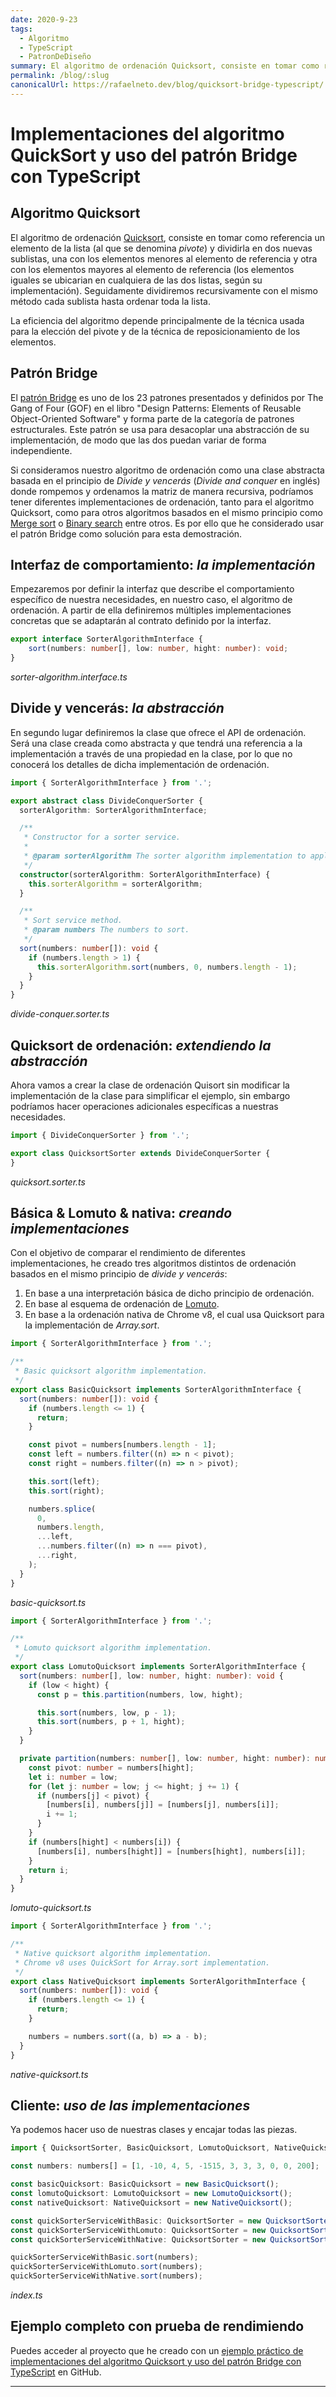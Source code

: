 ```yaml
---
date: 2020-9-23
tags:
  - Algoritmo
  - TypeScript
  - PatronDeDiseño
summary: El algoritmo de ordenación Quicksort, consiste en tomar como referencia un elemento de la lista (al que se denomina _pivote_) y dividirla en dos nuevas sublistas, una con los elementos menores al elemento de referencia y otra ...
permalink: /blog/:slug
canonicalUrl: https://rafaelneto.dev/blog/quicksort-bridge-typescript/
---
```


# Implementaciones del algoritmo QuickSort y uso del patrón Bridge con TypeScript

<social-share class="social-share--header" />

## Algoritmo Quicksort

El algoritmo de ordenación [Quicksort](https://en.wikipedia.org/wiki/Quicksort), consiste en tomar como referencia un elemento de la lista (al que se denomina _pivote_) y dividirla en dos nuevas sublistas, una con los elementos menores al elemento de referencia y otra con los elementos mayores al elemento de referencia (los elementos iguales se ubicarian en cualquiera de las dos listas, según su implementación). Seguidamente dividiremos recursivamente con el mismo método cada sublista hasta ordenar toda la lista.

La eficiencia del algoritmo depende principalmente de la técnica usada para la elección del pivote y de la técnica de reposicionamiento de los elementos.

## Patrón Bridge

El [patrón Bridge](https://en.wikipedia.org/wiki/Bridge_pattern) es uno de los 23 patrones presentados y definidos por The Gang of Four (GOF) en el libro "Design Patterns: Elements of Reusable Object-Oriented Software" y forma parte de la categoría de patrones estructurales. Este patrón se usa para desacoplar una abstracción de su implementación, de modo que las dos puedan variar de forma independiente.

Si consideramos nuestro algoritmo de ordenación como una clase abstracta basada en el principio de _Divide y vencerás_ (_Divide and conquer_ en inglés) donde rompemos y ordenamos la matriz de manera recursiva, podríamos tener diferentes implementaciones de ordenación, tanto para el algoritmo Quicksort, como para otros algoritmos basados en el mismo principio como [Merge sort](https://en.wikipedia.org/wiki/Merge_sort) o [Binary search](https://en.wikipedia.org/wiki/Binary_search_algorithm) entre otros. Es por ello que he considerado usar el patrón Bridge como solución para esta demostración.

## Interfaz de comportamiento: _la implementación_

Empezaremos por definir la interfaz que describe el comportamiento específico de nuestra necesidades, en nuestro caso, el algoritmo de ordenación. A partir de ella definiremos múltiples implementaciones concretas que se adaptarán al contrato definido por la interfaz.

``` ts
export interface SorterAlgorithmInterface {
    sort(numbers: number[], low: number, hight: number): void;
}
```
_sorter-algorithm.interface.ts_

## Divide y vencerás: _la abstracción_

En segundo lugar definiremos la clase que ofrece el API de ordenación. Será una clase creada como abstracta y que tendrá una referencia a la implementación a través de una propiedad en la clase, por lo que no conocerá los detalles de dicha implementación de ordenación.

``` ts
import { SorterAlgorithmInterface } from '.';

export abstract class DivideConquerSorter {
  sorterAlgorithm: SorterAlgorithmInterface;

  /**
   * Constructor for a sorter service.
   *
   * @param sorterAlgorithm The sorter algorithm implementation to apply.
   */
  constructor(sorterAlgorithm: SorterAlgorithmInterface) {
    this.sorterAlgorithm = sorterAlgorithm;
  }

  /**
   * Sort service method.
   * @param numbers The numbers to sort.
   */
  sort(numbers: number[]): void {
    if (numbers.length > 1) {
      this.sorterAlgorithm.sort(numbers, 0, numbers.length - 1);
    }
  }
}
```
_divide-conquer.sorter.ts_

## Quicksort de ordenación: _extendiendo la abstracción_

Ahora vamos a crear la clase de ordenación Quisort sin modificar la implementación de la clase para simplificar el ejemplo, sin embargo podríamos hacer operaciones adicionales específicas a nuestras necesidades.

``` ts
import { DivideConquerSorter } from '.';

export class QuicksortSorter extends DivideConquerSorter {
}
```
_quicksort.sorter.ts_

## Básica & Lomuto & nativa: _creando implementaciones_

Con el objetivo de comparar el rendimiento de diferentes implementaciones, he creado tres algoritmos distintos de ordenación basados en el mismo principio de _divide y vencerás_:

1. En base a una interpretación básica de dicho principio de ordenación.
1. En base al esquema de ordenación de [Lomuto](https://en.wikipedia.org/wiki/Quicksort#Lomuto_partition_scheme).
1. En base a la ordenación nativa de Chrome v8, el cual usa Quicksort para la implementación de _Array.sort_.

``` ts
import { SorterAlgorithmInterface } from '.';

/**
 * Basic quicksort algorithm implementation.
 */
export class BasicQuicksort implements SorterAlgorithmInterface {
  sort(numbers: number[]): void {
    if (numbers.length <= 1) {
      return;
    }

    const pivot = numbers[numbers.length - 1];
    const left = numbers.filter((n) => n < pivot);
    const right = numbers.filter((n) => n > pivot);

    this.sort(left);
    this.sort(right);

    numbers.splice(
      0,
      numbers.length,
      ...left,
      ...numbers.filter((n) => n === pivot),
      ...right,
    );
  }
}
```
_basic-quicksort.ts_

``` ts
import { SorterAlgorithmInterface } from '.';

/**
 * Lomuto quicksort algorithm implementation.
 */
export class LomutoQuicksort implements SorterAlgorithmInterface {
  sort(numbers: number[], low: number, hight: number): void {
    if (low < hight) {
      const p = this.partition(numbers, low, hight);

      this.sort(numbers, low, p - 1);
      this.sort(numbers, p + 1, hight);
    }
  }

  private partition(numbers: number[], low: number, hight: number): number {
    const pivot: number = numbers[hight];
    let i: number = low;
    for (let j: number = low; j <= hight; j += 1) {
      if (numbers[j] < pivot) {
        [numbers[i], numbers[j]] = [numbers[j], numbers[i]];
        i += 1;
      }
    }
    if (numbers[hight] < numbers[i]) {
      [numbers[i], numbers[hight]] = [numbers[hight], numbers[i]];
    }
    return i;
  }
}
```
_lomuto-quicksort.ts_

``` ts
import { SorterAlgorithmInterface } from '.';

/**
 * Native quicksort algorithm implementation.
 * Chrome v8 uses QuickSort for Array.sort implementation.
 */
export class NativeQuicksort implements SorterAlgorithmInterface {
  sort(numbers: number[]): void {
    if (numbers.length <= 1) {
      return;
    }

    numbers = numbers.sort((a, b) => a - b);
  }
}
```
_native-quicksort.ts_

## Cliente: _uso de las implementaciones_

Ya podemos hacer uso de nuestras clases y encajar todas las piezas.

``` ts
import { QuicksortSorter, BasicQuicksort, LomutoQuicksort, NativeQuicksort } from '.';

const numbers: numbers[] = [1, -10, 4, 5, -1515, 3, 3, 3, 0, 0, 200];

const basicQuicksort: BasicQuicksort = new BasicQuicksort();
const lomutoQuicksort: LomutoQuicksort = new LomutoQuicksort();
const nativeQuicksort: NativeQuicksort = new NativeQuicksort();

const quickSorterServiceWithBasic: QuicksortSorter = new QuicksortSorter(basicQuicksort);
const quickSorterServiceWithLomuto: QuicksortSorter = new QuicksortSorter(lomutoQuicksort);
const quickSorterServiceWithNative: QuicksortSorter = new QuicksortSorter(nativeQuicksort);

quickSorterServiceWithBasic.sort(numbers);
quickSorterServiceWithLomuto.sort(numbers);
quickSorterServiceWithNative.sort(numbers);
```
_index.ts_

## Ejemplo completo con prueba de rendimiendo

Puedes acceder al proyecto que he creado con un [ejemplo práctico de implementaciones del algoritmo Quicksort y uso del patrón Bridge con TypeScript](https://github.com/rneto/ts-quicksort-bridge) en GitHub.

---
<social-share class="social-share--footer" />
